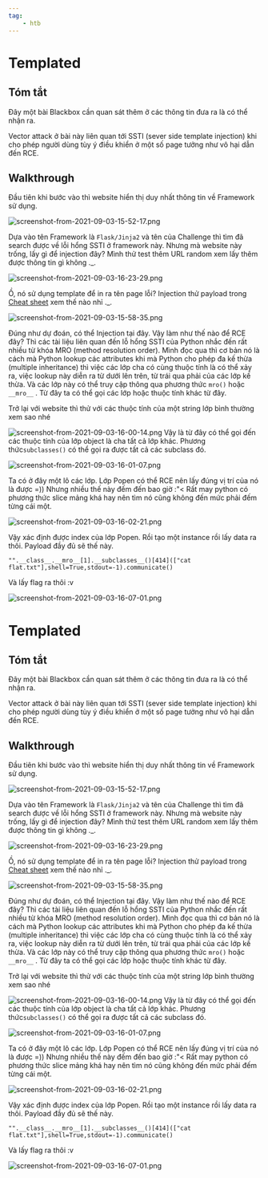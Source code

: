 ```yaml
---
tag:
    - htb
---
```

# Templated

## Tóm tắt

Đây một bài Blackbox cần quan sát thêm ở các thông tin đưa ra là có thể nhận ra.

Vector attack ở bài này liên quan tới SSTI (sever side template injection) khi cho phép người dùng tùy ý điều khiển ở một số page tưởng như vô hại dẫn đến RCE.

## Walkthrough

Đầu tiên khi bước vào thì website hiển thị duy nhất thông tin về Framework sử dụng.


![screenshot-from-2021-09-03-15-52-17.png](./templated/7wnGAgkch.png)

Dựa vào tên Framework là `Flask/Jinja2` và tên của Challenge thì tìm đã search được về lỗi hổng SSTI ở framework này. Nhưng mà website này trống, lấy gì để injection đây? Mình thử test thêm URL random xem lấy thêm được thông tin gì không .\_.&#x20;

![screenshot-from-2021-09-03-16-23-29.png](./templated/gqaoSGvYCas.png)

Ồ, nó sử dụng template để in ra tên page lỗi? Injection thử payload trong [Cheat sheet](https://book.hacktricks.xyz/pentesting-web/ssti-server-side-template-injection#jinja2-python) xem thế nào nhỉ .\_.



![screenshot-from-2021-09-03-15-58-35.png](./templated/G2J0a4rt-.png)

Đúng như dự đoán, có thể Injection tại đây. Vậy làm như thế nào để RCE đây? Thì các tài liệu liên quan đến lỗ hổng SSTI của Python nhắc đến rất nhiều từ khóa MRO (method resolution order). Mình đọc qua thì cơ bản nó là cách mà Python lookup các attributes khi mà Python cho phép đa kế thừa (multiple inheritance) thì việc các lớp cha có cùng thuộc tính là có thể xảy ra, việc lookup này diễn ra từ dưới lên trên, từ trái qua phải của các lớp kế thừa. Và các lớp này có thể truy cập thông qua phương thức `mro()` hoặc `__mro__` . Từ đây ta có thể gọi các lớp hoặc thuộc tính khác từ đây.

Trở lại với website thì thử với các thuộc tính của một string lớp bình thường xem sao nhé


![screenshot-from-2021-09-03-16-00-14.png](./templated/kbWdqqDdY.png)
&#x20;Vậy là từ đây có thể gọi đến các thuộc tính của lớp object là cha tất cả lớp khác. Phương thức`subclasses()` có thể gọi ra được tất cả các subclass đó.


![screenshot-from-2021-09-03-16-01-07.png](./templated/ViE1MlgRS.png)

Ta có ở đây một lô các lớp. Lớp Popen có thể RCE nên lấy đúng vị trí của nó là được =)) Nhưng nhiều thế này đếm đến bao giờ :"< Rất may python có phương thức slice mảng khá hay nên tìm nó cũng không đến mức phải đếm từng cái một.


![screenshot-from-2021-09-03-16-02-21.png](./templated/13Lwc9Am-.png)

&#x20;Vậy xác định được index của lớp Popen. Rồi tạo một instance rồi lấy data ra thôi. Payload đầy đủ sẽ thế này.

```
"".__class__.__mro__[1].__subclasses__()[414](["cat flat.txt"],shell=True,stdout=-1).communicate()
```

Và lấy flag ra thôi :v&#x20;


![screenshot-from-2021-09-03-16-07-01.png](./templated/7d7P5wDwI.png)
# Templated

## Tóm tắt

Đây một bài Blackbox cần quan sát thêm ở các thông tin đưa ra là có thể nhận ra.

Vector attack ở bài này liên quan tới SSTI (sever side template injection) khi cho phép người dùng tùy ý điều khiển ở một số page tưởng như vô hại dẫn đến RCE.

## Walkthrough

Đầu tiên khi bước vào thì website hiển thị duy nhất thông tin về Framework sử dụng.


![screenshot-from-2021-09-03-15-52-17.png](./templated/7wnGAgkch.png)

Dựa vào tên Framework là `Flask/Jinja2` và tên của Challenge thì tìm đã search được về lỗi hổng SSTI ở framework này. Nhưng mà website này trống, lấy gì để injection đây? Mình thử test thêm URL random xem lấy thêm được thông tin gì không .\_.&#x20;

![screenshot-from-2021-09-03-16-23-29.png](./templated/gqaoSGvYCas.png)

Ồ, nó sử dụng template để in ra tên page lỗi? Injection thử payload trong [Cheat sheet](https://book.hacktricks.xyz/pentesting-web/ssti-server-side-template-injection#jinja2-python) xem thế nào nhỉ .\_.



![screenshot-from-2021-09-03-15-58-35.png](./templated/G2J0a4rt-.png)

Đúng như dự đoán, có thể Injection tại đây. Vậy làm như thế nào để RCE đây? Thì các tài liệu liên quan đến lỗ hổng SSTI của Python nhắc đến rất nhiều từ khóa MRO (method resolution order). Mình đọc qua thì cơ bản nó là cách mà Python lookup các attributes khi mà Python cho phép đa kế thừa (multiple inheritance) thì việc các lớp cha có cùng thuộc tính là có thể xảy ra, việc lookup này diễn ra từ dưới lên trên, từ trái qua phải của các lớp kế thừa. Và các lớp này có thể truy cập thông qua phương thức `mro()` hoặc `__mro__` . Từ đây ta có thể gọi các lớp hoặc thuộc tính khác từ đây.

Trở lại với website thì thử với các thuộc tính của một string lớp bình thường xem sao nhé


![screenshot-from-2021-09-03-16-00-14.png](./templated/kbWdqqDdY.png)
&#x20;Vậy là từ đây có thể gọi đến các thuộc tính của lớp object là cha tất cả lớp khác. Phương thức`subclasses()` có thể gọi ra được tất cả các subclass đó.


![screenshot-from-2021-09-03-16-01-07.png](./templated/ViE1MlgRS.png)

Ta có ở đây một lô các lớp. Lớp Popen có thể RCE nên lấy đúng vị trí của nó là được =)) Nhưng nhiều thế này đếm đến bao giờ :"< Rất may python có phương thức slice mảng khá hay nên tìm nó cũng không đến mức phải đếm từng cái một.


![screenshot-from-2021-09-03-16-02-21.png](./templated/13Lwc9Am-.png)

&#x20;Vậy xác định được index của lớp Popen. Rồi tạo một instance rồi lấy data ra thôi. Payload đầy đủ sẽ thế này.

```
"".__class__.__mro__[1].__subclasses__()[414](["cat flat.txt"],shell=True,stdout=-1).communicate()
```

Và lấy flag ra thôi :v&#x20;


![screenshot-from-2021-09-03-16-07-01.png](./templated/7d7P5wDwI.png)

